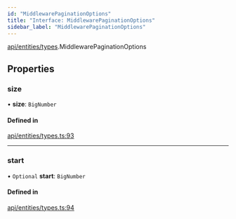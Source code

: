 ```yaml
---
id: "MiddlewarePaginationOptions"
title: "Interface: MiddlewarePaginationOptions"
sidebar_label: "MiddlewarePaginationOptions"
---
```


[api/entities/types](../../../../../modules/API/Entities/Types/Types.md).MiddlewarePaginationOptions

## Properties

### size

• **size**: `BigNumber`

#### Defined in

[api/entities/types.ts:93](https://github.com/PolymeshAssociation/polymesh-sdk/blob/8a9158669/src/api/entities/types.ts#L93)

___

### start

• `Optional` **start**: `BigNumber`

#### Defined in

[api/entities/types.ts:94](https://github.com/PolymeshAssociation/polymesh-sdk/blob/8a9158669/src/api/entities/types.ts#L94)
